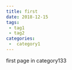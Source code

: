 ```yaml
---
title: first
date: 2018-12-15
tags:
 - tag1
 - tag2
categories:
 -  category1
---
```


first page in category133